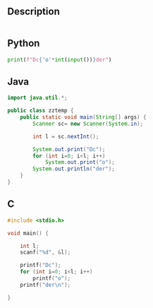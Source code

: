 ## Description
```
```
## Python
```python
print(f"Dc{'o'*int(input())}der")
```
## Java
```java
import java.util.*;

public class zztemp {
	public static void main(String[] args) {		
		Scanner sc= new Scanner(System.in);

		int l = sc.nextInt();

		System.out.print("Dc");
		for (int i=0; i<l; i++)
			System.out.print("o");
		System.out.println("der");
	}
}
```
## C
```c
#include <stdio.h>

void main() {

	int l;
	scanf("%d", &l);

	printf("Dc");
	for (int i=0; i<l; i++)
		printf("o");
	printf("der\n"); 

}

```